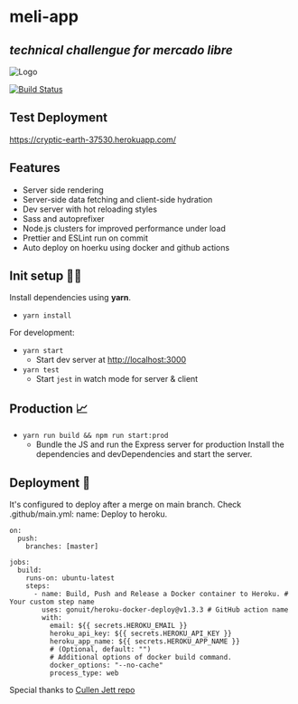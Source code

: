 # meli-app
## _technical challengue for mercado libre_

![Logo](https://logodownload.org/wp-content/uploads/2018/10/mercado-libre-logo-6.png)

[![Build Status](https://travis-ci.org/joemccann/dillinger.svg?branch=master)](https://travis-ci.org/joemccann/dillinger)
## Test Deployment
https://cryptic-earth-37530.herokuapp.com/
## Features

- Server side rendering
- Server-side data fetching and client-side hydration
- Dev server with hot reloading styles
- Sass and autoprefixer
- Node.js clusters for improved performance under load
- Prettier and ESLint run on commit
- Auto deploy on hoerku using docker and github actions

## Init setup 👨‍💻

Install dependencies  using **yarn**.
- `yarn install`

For development:
- `yarn start`
  - Start dev server at [http://localhost:3000](http://localhost:3000)
- `yarn test`
  - Start `jest` in watch mode for server & client
 
## Production 📈

- `yarn run build && npm run start:prod`
  - Bundle the JS and run the Express server for production
Install the dependencies and devDependencies and start the server.

## Deployment 🚀
It's configured to deploy after a merge on main branch. Check .github/main.yml:
name: Deploy to heroku.
```
on:
  push:
    branches: [master]

jobs:
  build:
    runs-on: ubuntu-latest
    steps:
      - name: Build, Push and Release a Docker container to Heroku. # Your custom step name
        uses: gonuit/heroku-docker-deploy@v1.3.3 # GitHub action name
        with:
          email: ${{ secrets.HEROKU_EMAIL }}
          heroku_api_key: ${{ secrets.HEROKU_API_KEY }}
          heroku_app_name: ${{ secrets.HEROKU_APP_NAME }}
          # (Optional, default: "")
          # Additional options of docker build command.
          docker_options: "--no-cache"
          process_type: web
```

Special thanks to [Cullen Jett repo](https://github.com/cullenjett/react-ssr-boilerplate)